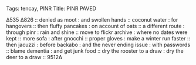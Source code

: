 Tags: tencay, PINR
Title: PINR PAVED
  
∆535 ∆826 :: denied as moot : and swollen hands :: coconut water : for hangovers :: then fluffy pancakes : on account of oats :: a different route : through pinr : rain and shine :: move to flickr archive : where no dates were kept :: more sofa : after gnocchi :: proper gloves : make a winter run faster :: then jacuzzi : before backabo : and the never ending issue : with passwords :: blame dementia : and get junk food :: dry the rooster to a draw : dry the deer to a draw :: 9512∆